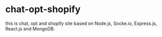 # chat-opt-shopify
this is chat, opt and shopify site based on Node.js, Socke.io, Express.js, React.js and MongoDB.

